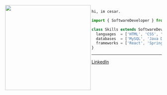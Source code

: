 <img align="left" height="275" src="https://media.giphy.com/media/ao9DUiTKH60XS/giphy.gif"/>

```diff
hi, im cesar.
```
```js
import { SoftwareDeveloper } from 'cesar388';

class Skills extends SoftwareDeveloper {
  languages  = ['HTML', 'CSS', 'Javascript', 'Java'];
  databases  = ['MySQL', 'Java Database Connectivity'];
  frameworks = ['React', 'Spring'];
}
```
------
[LinkedIn](https://www.linkedin.com/in/cesar388/)
